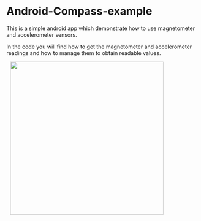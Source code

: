 # Android-Compass-example
This is a simple android app which demonstrate how to use magnetometer and accelerometer sensors.

In the code you will find how to get the magnetometer and accelerometer readings and how to manage them to obtain readable values.

<img src="https://lh3.googleusercontent.com/rhq3oFuVRAqvjG3Axh3cGb0eVn36JrxBIVn23MVrLtcfaa0Fq4PHU1_1mU02UAsTkOxIYEOKY93bAE6LsptWdUSKl9zIbRi1UDZuVTCnNZg5vAP6WNTrNv0a2GWFRYSaEIevNtVenb3tUlFxIWPi3JXLES88m8KuKgcUw2f_5b_vHMaEJdp6fQDaxoXskn1GIlxFBmDFGPLziIIqR_TUb-6ngHX9kBaUpfpmrucM4d9lBuhaYE4SfRXDEp0gOq9jz44yC0BmZnT6i9X9GZRAAUw554QzgSH1GcYpwJfW9TLyQY3DtT-ucLA92IKJ3y6MRwMWRQDOFQTP8Dwt2BboniA7teHKN5v2_dFx2L__AKSVsmkT8WkX73Vr4BNpzW7nhU0qwqrIk2sgaz30p_yjRmtbesF-xLIYOpUKKxw7GQgNnZNP8q7hG3_BRc36DqtvuQQASoG98Q1PiwJkUR_oaW1FWsiwmI9Lxh2-XSDt4b_z4H8CGOmahp9kjnEXW7gcXiGcjkKPIngVeq-zRuHnlsr9xNz4PI3vqTgnTNveDW9GWCRuodZBPkEy0LmUO7C7NpoZ0TwTGVpV0ZDpDlcsEa0s_YiXvwfwsIeYa1V2IbFd6GOfsf3JSjbcq1lMg-Tx1h1C2BfJY1qssdUx4ktRPeAOOMr60_0=w313-h625-no" height="400" hspace="10">
